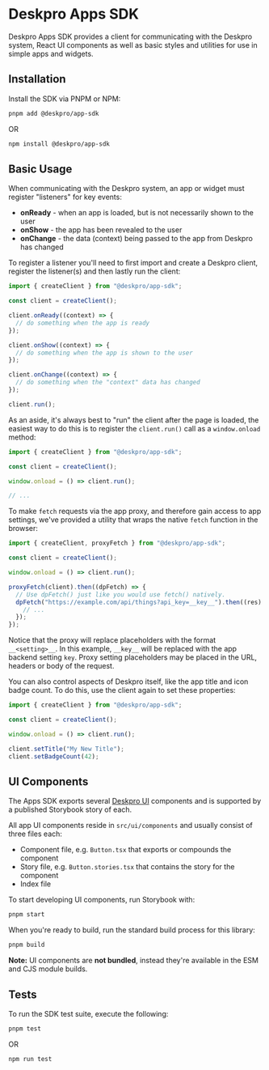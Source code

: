 # Deskpro Apps SDK

Deskpro Apps SDK provides a client for communicating with the Deskpro system, React UI components as well as basic
styles and utilities for use in simple apps and widgets.

## Installation

Install the SDK via PNPM or NPM:

```bash
pnpm add @deskpro/app-sdk
```

OR

```bash
npm install @deskpro/app-sdk
```

## Basic Usage

When communicating with the Deskpro system, an app or widget must register "listeners" for key events:

- **onReady** - when an app is loaded, but is not necessarily shown to the user
- **onShow** - the app has been revealed to the user
- **onChange** - the data (context) being passed to the app from Deskpro has changed

To register a listener you'll need to first import and create a Deskpro client, register the
listener(s) and then lastly run the client:

```javascript
import { createClient } from "@deskpro/app-sdk";

const client = createClient();

client.onReady((context) => {
  // do something when the app is ready
});

client.onShow((context) => {
  // do something when the app is shown to the user
});

client.onChange((context) => {
  // do something when the "context" data has changed
});

client.run();
```

As an aside, it's always best to "run" the client after the page is loaded, the easiest way to do
this is to register the `client.run()` call as a `window.onload` method:

```javascript
import { createClient } from "@deskpro/app-sdk";

const client = createClient();

window.onload = () => client.run();

// ...
```

To make `fetch` requests via the app proxy, and therefore gain access to app settings, we've provided
a utility that wraps the native `fetch` function in the browser:

```javascript
import { createClient, proxyFetch } from "@deskpro/app-sdk";

const client = createClient();

window.onload = () => client.run();

proxyFetch(client).then((dpFetch) => {
  // Use dpFetch() just like you would use fetch() natively.
  dpFetch("https://example.com/api/things?api_key=__key__").then((res) => {
    // ...
  });
});
```

Notice that the proxy will replace placeholders with the format `__<setting>__`. In this example, `__key__` will
be replaced with the app backend setting `key`. Proxy setting placeholders may be placed in the URL,
headers or body of the request.

You can also control aspects of Deskpro itself, like the app title and icon badge count. To do this, use the client
again to set these properties:

```javascript
import { createClient } from "@deskpro/app-sdk";

const client = createClient();

window.onload = () => client.run();

client.setTitle("My New Title");
client.setBadgeCount(42);
```

## UI Components

The Apps SDK exports several [Deskpro UI](https://github.com/deskpro/deskpro-product/tree/master/packages/deskpro-ui) components and
is supported by a published Storybook story of each.

All app UI components reside in `src/ui/components` and usually consist of three files each:

- Component file, e.g. `Button.tsx` that exports or compounds the component
- Story file, e.g. `Button.stories.tsx` that contains the story for the component
- Index file

To start developing UI components, run Storybook with:

```bash
pnpm start
```

When you're ready to build, run the standard build process for this library:

```bash
pnpm build
```

**Note:** UI components are **not bundled**, instead they're available in the ESM and CJS module builds.

## Tests

To run the SDK test suite, execute the following:

```bash
pnpm test
```

OR

```bash
npm run test
```
